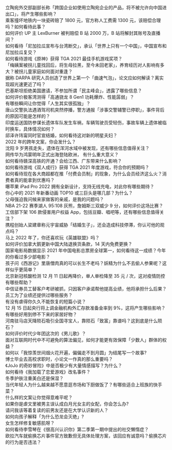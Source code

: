立陶宛外交部副部长称「跨国企业如使用立陶宛企业的产品，将不被允许向中国进出口」，将产生哪些影响？  
乘客撞坏地铁内一块瓷砖赔了 1800 元，官方称人工费需 1300 元，该赔偿合理吗？如何看待此事？  
如何评价 UP 主 LexBurner 被判赔偿 B 站 2000 万，B 站将解封其账号及直播间？  
如何看待「尼加拉瓜宣布与台湾断交」，承认「世界上只有一个中国」，中国宣布和尼加拉瓜复交？  
如何看待游戏《原神》获得 TGA 2021 最佳手机游戏奖项？  
「梅姨案被拐儿童找回后，将生母拉黑，至今未回老家」，养育经历对人影响有多大？被拐儿童家庭如何面对重逢？  
据称 DARPA 研究人员创造了世界上第一个「曲速气泡」，论文应如何解读？离实现超光速更近了吗？  
巴基斯坦拒绝美国邀请，不参加所谓「民主峰会」，透露了哪些信息？  
如何评价极客湾测得「高通骁龙 8 Gen1 功耗爆炸、性能孱弱」？  
有哪些瞬间让你觉得「人生其实很孤独」？  
唐山交警执法遇酒驾司机突然停播，警方通报「涉事交警辅警已停职」，事件背后的原因可能是怎样的？  
印度运送国防参谋长遗体车队发生车祸，车辆驾驶员受轻伤，事故车辆上遗体被临时换车，具体情况如何？  
邱泽许玮甯同时官宣结婚，如何看待这对新的明星夫妇？  
2022 年的跨年文案，你会发什么？  
沈阳 9 岁男孩走失，遗体在浑河水域中被发现，还有哪些信息值得关注？  
网传华为鸿蒙明年正式出海登陆欧洲， 有什么重大意义？  
如何看待赣深高铁的开通？会给江西、广东带来什么影响？  
如何看待游戏《双人成行》获得 TGA 2021 年度游戏，符合你的预期吗？  
如何看待现在各大商超都在推「付费会员制」的现象，为什么会员经济这么火？消费者真的能拿到优惠吗？  
曝苹果 iPad Pro 2022 拥有全新设计，支持无线充电，对此你有哪些期待？  
你心中的 2021 年新番动画 TOP10 或三巨头是哪几部？为什么？  
父母强迫我问候来家做客的亲戚，是我的问题吗？  
NBA 21-22 赛季湖人 95:108 灰熊，詹姆斯三双威少 9 分，如何评价这场比赛？  
工信部下架 106 款侵害用户权益 App，包括豆瓣、唱吧等，还有哪些信息值得关注？  
携程创始人梁建章称元宇宙威胁「结婚生子」，还会造成科技停滞，你认可他的观点吗？  
马上 2022 年了，你还喜欢玩《英雄联盟》吗？  
如何评价加拿大鹅更新中国大陆退换货条款，14 天内免费更换？  
国家电影局数据显示 2021 年中国电影总票房全球第一，如何看待这一成绩？今年的你看过多少部电影？  
孩子问《西游记》里唐僧肉真的可以长生不老吗？妖精为什么不去偷人参果呢？这样似乎更简单？  
北京新冠核酸检测 12 月 11 日起再降价，单人单检降至 35 元 / 次，这对疫情防控有哪些帮助？  
中信证券员工替客户考研被抓，只因客户承诺帮他提高业绩，他将承担什么后果？员工为了业绩还提供过哪些服务？  
有没有虐得你久久不能恢复的短篇小说？  
12 月 15 日起央行将上调金融机构外汇存款准备金率到 9%，这将产生哪些影响？  
有哪些好用到停不下来的家居好物？  
河南驻马店天降陨石吸引全国寻宝人，靠陨石「致富」靠谱吗？这到底是什么陨石？  
如何评价时代少年团这次的《男儿歌》？  
面对互联网时代中不可避免的算法偏见，如何才能更有效保障「少数人」群体的权益？  
如何以「我惊羡世间烟火花开遍，偏偏走不到月圆」为结尾写一个故事?  
博士毕业去高校求职时，小论文一作真的那么重要吗？  
《JoJo 的奇妙冒险》中是否极少有大量情感描写？为什么？  
如何看待《我加载了恋爱游戏》改名事件？  
冬季护肤注重美白还是保湿？  
当代年轻人为什么越来越不愿意逛市场和下厨做饭了？有哪些适合上班族的快手菜？  
什么样的文案让你觉得意难平呢？  
如果你是虐文里被男主误认成白月光女主的女配，你会怎么办?  
请问我该等着复读的前男友还是在大学认识新的人？  
如何向孩子解释「为什么恐龙会灭绝」?  
女生怎样修复敏感肌呀？  
如何看待李雪琴在《很高兴认识你》第二季第一期中提出的社交懒惰症？  
欧拉汽车就偷换芯片事件官方致歉但无具体处理方案，该回应有诚意吗？偷换芯片的行为是否违法？  
